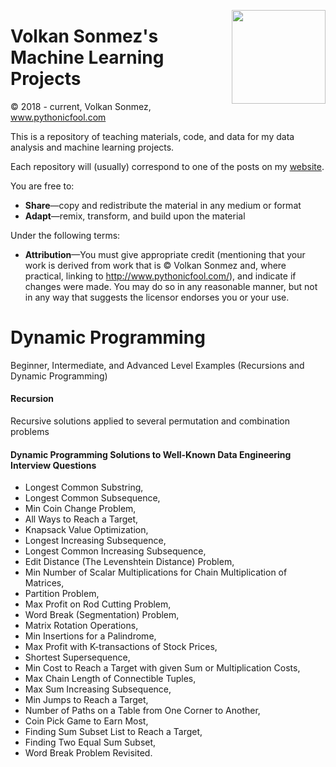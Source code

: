 <p>
  <a href="https://avatars.githubusercontent.com/u/30424551?v=4"><img width="150" align='right' src="https://avatars.githubusercontent.com/u/30424551?v=4"></a>
</p>



# Volkan Sonmez's Machine Learning Projects

© 2018 - current, Volkan Sonmez, www.pythonicfool.com

This is a repository of teaching materials, code, and data for my data analysis and machine learning projects.

Each repository will (usually) correspond to one of the posts on my [website](http://www.pythonicfool.com/).

You are free to:

* **Share**—copy and redistribute the material in any medium or format
* **Adapt**—remix, transform, and build upon the material

Under the following terms:

* **Attribution**—You must give appropriate credit (mentioning that your work is derived from work that is © Volkan Sonmez and, where practical, linking to http://www.pythonicfool.com/), and indicate if changes were made. You may do so in any reasonable manner, but not in any way that suggests the licensor endorses you or your use.

<p>

# Dynamic Programming 
Beginner, Intermediate, and Advanced Level Examples (Recursions and Dynamic Programming) 


#### Recursion 
Recursive solutions applied to several permutation and combination problems


#### Dynamic Programming Solutions to Well-Known Data Engineering Interview Questions
* Longest Common Substring, 
* Longest Common Subsequence, 
* Min Coin Change Problem, 
* All Ways to Reach a Target, 
* Knapsack Value Optimization, 
* Longest Increasing Subsequence, 
* Longest Common Increasing Subsequence, 
* Edit Distance (The Levenshtein Distance) Problem, 
* Min Number of Scalar Multiplications for Chain Multiplication of Matrices, 
* Partition Problem, 
* Max Profit on Rod Cutting Problem, 
* Word Break (Segmentation) Problem,
* Matrix Rotation Operations,
* Min Insertions for a Palindrome,
* Max Profit with K-transactions of Stock Prices,
* Shortest Supersequence,
* Min Cost to Reach a Target with given Sum or Multiplication Costs,
* Max Chain Length of Connectible Tuples,
* Max Sum Increasing Subsequence,
* Min Jumps to Reach a Target,
* Number of Paths on a Table from One Corner to Another,
* Coin Pick Game to Earn Most,
* Finding Sum Subset List to Reach a Target,
* Finding Two Equal Sum Subset,
* Word Break Problem Revisited.
